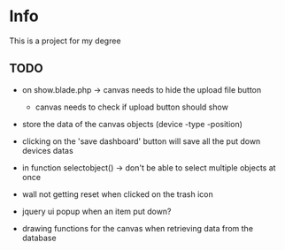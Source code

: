 # Info

This is a project for my degree

## TODO

* on show.blade.php -> canvas needs to hide the upload file button
	* canvas needs to check if upload button should show

* store the data of the canvas objects (device -type -position)
* clicking on the 'save dashboard' button will save all the put down devices datas

* in function selectobject() -> don't be able to select multiple objects at once
* wall not getting reset when clicked on the trash icon

* jquery ui popup when an item put down?

* drawing functions for the canvas when retrieving data from the database